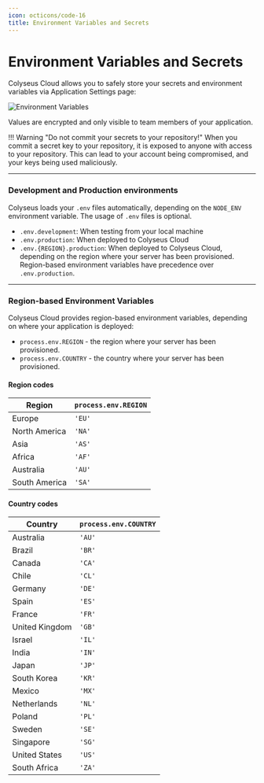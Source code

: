 ```yaml
---
icon: octicons/code-16
title: Environment Variables and Secrets
---
```


# Environment Variables and Secrets

Colyseus Cloud allows you to safely store your secrets and environment variables via Application Settings page:

![Environment Variables](images/environment-variables.png)

Values are encrypted and only visible to team members of your application.

!!! Warning "Do not commit your secrets to your repository!"
    When you commit a secret key to your repository, it is exposed to anyone with access to your repository. This can lead to your account being compromised, and your keys being used maliciously.

---

### Development and Production environments

Colyseus loads your `.env` files automatically, depending on the `NODE_ENV` environment variable. The usage of `.env` files is optional.

- `.env.development`: When testing from your local machine
- `.env.production`: When deployed to Colyseus Cloud
- `.env.{REGION}.production`: When deployed to Colyseus Cloud, depending on the region where your server has been provisioned. Region-based environment variables have precedence over `.env.production`.

---

### Region-based Environment Variables

Colyseus Cloud provides region-based environment variables, depending on where your application is deployed:

- `process.env.REGION` - the region where your server has been provisioned.
- `process.env.COUNTRY` - the country where your server has been provisioned.

#### Region codes

| Region | `process.env.REGION` |
|-|-|
| Europe | `'EU'` |
| North America | `'NA'` |
| Asia | `'AS'` |
| Africa | `'AF'` |
| Australia | `'AU'` |
| South America | `'SA'` |

#### Country codes

| Country | `process.env.COUNTRY` |
|-|-|
| Australia | `'AU'` |
| Brazil | `'BR'` |
| Canada | `'CA'` |
| Chile | `'CL'` |
| Germany | `'DE'` |
| Spain | `'ES'` |
| France | `'FR'` |
| United Kingdom | `'GB'` |
| Israel | `'IL'` |
| India | `'IN'` |
| Japan | `'JP'` |
| South Korea | `'KR'` |
| Mexico | `'MX'` |
| Netherlands | `'NL'` |
| Poland | `'PL'` |
| Sweden | `'SE'` |
| Singapore | `'SG'` |
| United States | `'US'` |
| South Africa | `'ZA'` |
